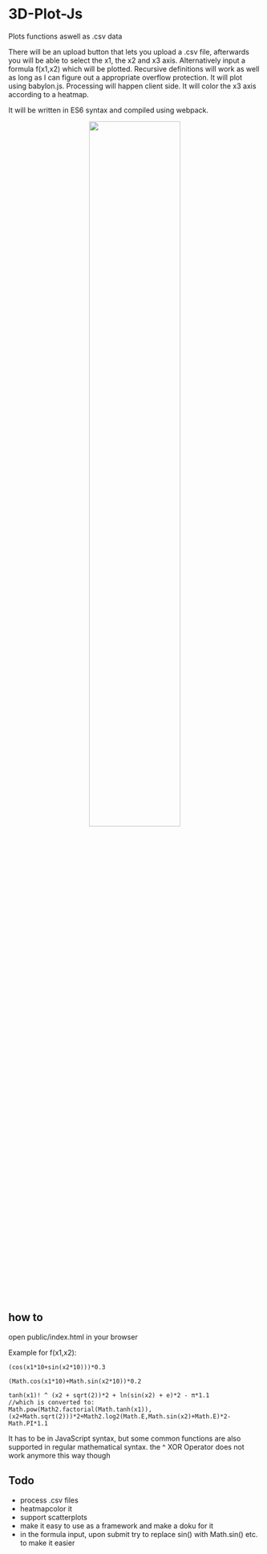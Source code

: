 # 3D-Plot-Js

Plots functions aswell as .csv data

There will be an upload button that lets you upload a .csv file, afterwards you will be able to select the x1, the x2 and x3 axis. Alternatively input a formula f(x1,x2) which will be plotted. Recursive definitions will work as well as long as I can figure out a appropriate overflow protection. It will plot using babylon.js. Processing will happen client side. It will color the x3 axis according to a heatmap.

It will be written in ES6 syntax and compiled using webpack.

<p align="center">
  <img width="60%" src="https://raw.githubusercontent.com/sezanzeb/3D-Plot-Js/master/screenshot.png"/>
</p>

## how to

open public/index.html in your browser

Example for f(x1,x2):

    (cos(x1*10+sin(x2*10)))*0.3

    (Math.cos(x1*10)+Math.sin(x2*10))*0.2

    tanh(x1)! ^ (x2 + sqrt(2))*2 + ln(sin(x2) + e)*2 - π*1.1
    //which is converted to:
    Math.pow(Math2.factorial(Math.tanh(x1)),(x2+Math.sqrt(2)))*2+Math2.log2(Math.E,Math.sin(x2)+Math.E)*2-Math.PI*1.1

It has to be in JavaScript syntax, but some common functions are also supported in regular mathematical syntax. the ^ XOR Operator does not work anymore this way though

## Todo

- process .csv files
- heatmapcolor it
- support scatterplots
- make it easy to use as a framework and make a doku for it
- in the formula input, upon submit try to replace sin() with Math.sin() etc. to make it easier

